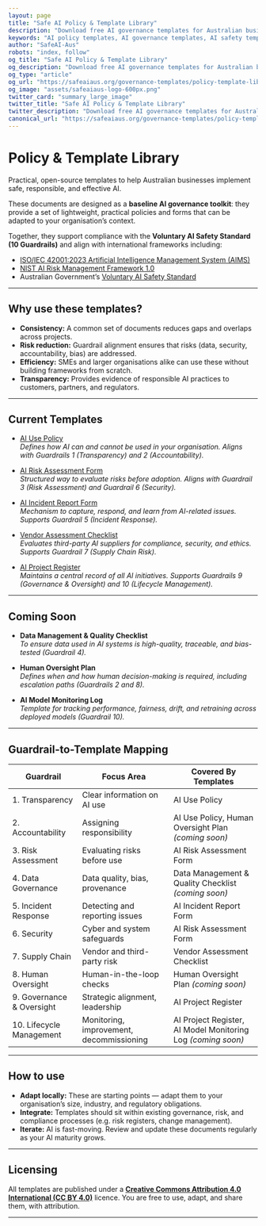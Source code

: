 ```yaml
---
layout: page
title: "Safe AI Policy & Template Library"
description: "Download free AI governance templates for Australian businesses. Get instant access to risk assessments, incident reports, vendor evaluations, and project management tools. Start implementing safe AI practices today."
keywords: "AI policy templates, AI governance templates, AI safety templates, Australian AI templates, AI policy library, AI governance tools, AI compliance templates"
author: "SafeAI-Aus"
robots: "index, follow"
og_title: "Safe AI Policy & Template Library"
og_description: "Download free AI governance templates for Australian businesses. Get instant access to risk assessments, incident reports, and project management tools."
og_type: "article"
og_url: "https://safeaiaus.org/governance-templates/policy-template-library/"
og_image: "assets/safeaiaus-logo-600px.png"
twitter_card: "summary_large_image"
twitter_title: "Safe AI Policy & Template Library"
twitter_description: "Download free AI governance templates for Australian businesses. Get instant access to risk assessments, incident reports, and project management tools."
canonical_url: "https://safeaiaus.org/governance-templates/policy-template-library/"
---
```


# Policy & Template Library

Practical, open-source templates to help Australian businesses implement safe, responsible, and effective AI.

These documents are designed as a **baseline AI governance toolkit**: they provide a set of lightweight, practical policies and forms that can be adapted to your organisation’s context. 

Together, they support compliance with the **Voluntary AI Safety Standard (10 Guardrails)** and align with international frameworks including:  

- [ISO/IEC 42001:2023 Artificial Intelligence Management System (AIMS)](https://www.iso.org/standard/81230.html)  
- [NIST AI Risk Management Framework 1.0](https://www.nist.gov/itl/ai-risk-management-framework)  
- Australian Government’s [Voluntary AI Safety Standard](https://www.industry.gov.au/publications/voluntary-ai-safety-standard)  

---

## Why use these templates?

- **Consistency:** A common set of documents reduces gaps and overlaps across projects.  
- **Risk reduction:** Guardrail alignment ensures that risks (data, security, accountability, bias) are addressed.  
- **Efficiency:** SMEs and larger organisations alike can use these without building frameworks from scratch.  
- **Transparency:** Provides evidence of responsible AI practices to customers, partners, and regulators.  

---

## Current Templates

- [AI Use Policy](ai-use-policy.md)  
  *Defines how AI can and cannot be used in your organisation. Aligns with Guardrails 1 (Transparency) and 2 (Accountability).*  

- [AI Risk Assessment Form](ai-risk-assessment-checklist.md)  
  *Structured way to evaluate risks before adoption. Aligns with Guardrail 3 (Risk Assessment) and Guardrail 6 (Security).*  

- [AI Incident Report Form](ai-incident-report-form.md)  
  *Mechanism to capture, respond, and learn from AI-related issues. Supports Guardrail 5 (Incident Response).*  

- [Vendor Assessment Checklist](ai-vendor-evaluation-checklist.md)  
  *Evaluates third-party AI suppliers for compliance, security, and ethics. Supports Guardrail 7 (Supply Chain Risk).*  

- [AI Project Register](ai-project-register.md)  
  *Maintains a central record of all AI initiatives. Supports Guardrails 9 (Governance & Oversight) and 10 (Lifecycle Management).*  

---

## Coming Soon

- **Data Management & Quality Checklist**  
  *To ensure data used in AI systems is high-quality, traceable, and bias-tested (Guardrail 4).*  

- **Human Oversight Plan**  
  *Defines when and how human decision-making is required, including escalation paths (Guardrails 2 and 8).*  

- **AI Model Monitoring Log**  
  *Template for tracking performance, fairness, drift, and retraining across deployed models (Guardrail 10).*  

---
## Guardrail-to-Template Mapping

| Guardrail | Focus Area | Covered By Templates |
|-----------|------------|-----------------------|
| 1. Transparency | Clear information on AI use | AI Use Policy |
| 2. Accountability | Assigning responsibility | AI Use Policy, Human Oversight Plan *(coming soon)* |
| 3. Risk Assessment | Evaluating risks before use | AI Risk Assessment Form |
| 4. Data Governance | Data quality, bias, provenance | Data Management & Quality Checklist *(coming soon)* |
| 5. Incident Response | Detecting and reporting issues | AI Incident Report Form |
| 6. Security | Cyber and system safeguards | AI Risk Assessment Form |
| 7. Supply Chain | Vendor and third-party risk | Vendor Assessment Checklist |
| 8. Human Oversight | Human-in-the-loop checks | Human Oversight Plan *(coming soon)* |
| 9. Governance & Oversight | Strategic alignment, leadership | AI Project Register |
| 10. Lifecycle Management | Monitoring, improvement, decommissioning | AI Project Register, AI Model Monitoring Log *(coming soon)* |

---

## How to use

- **Adapt locally:** These are starting points — adapt them to your organisation’s size, industry, and regulatory obligations.  
- **Integrate:** Templates should sit within existing governance, risk, and compliance processes (e.g. risk registers, change management).  
- **Iterate:** AI is fast-moving. Review and update these documents regularly as your AI maturity grows.  


<script type="application/ld+json">
{
  "@context": "https://schema.org",
  "@type": "FAQPage",
  "mainEntity": [
    {
      "@type": "Question",
      "name": "What AI governance templates are available from SafeAI Aus?",
      "acceptedAnswer": {
        "@type": "Answer",
        "text": "We provide practical, Australia-focused templates including an AI Use Policy, AI Risk Assessment, AI Incident Report, AI Vendor Evaluation, AI Project Register, and related checklists to help Australian businesses start safely and quickly."
      }
    },
    {
      "@type": "Question",
      "name": "Are the templates free to use and adapt?",
      "acceptedAnswer": {
        "@type": "Answer",
        "text": "Yes. Templates are licensed under Creative Commons CC BY 4.0. You may copy, adapt, and use them commercially with attribution to SafeAI Aus (safeaiaus.org)."
      }
    },
    {
      "@type": "Question",
      "name": "How should I attribute SafeAI Aus when I reuse a template?",
      "acceptedAnswer": {
        "@type": "Answer",
        "text": "Include a short notice such as: “Source: SafeAI Aus (safeaiaus.org), licensed CC BY 4.0.” For PDFs or docs, place it in the header or footer; for web pages, add it near the template text."
      }
    },
    {
      "@type": "Question",
      "name": "Do these templates meet Australian regulatory expectations?",
      "acceptedAnswer": {
        "@type": "Answer",
        "text": "They are designed to align with widely used frameworks and Australian context. Organisations should tailor them to their size, sector, and risk profile, and confirm legal obligations for privacy, safety, and industry rules."
      }
    },
    {
      "@type": "Question",
      "name": "How do I get started with the templates?",
      "acceptedAnswer": {
        "@type": "Answer",
        "text": "Start with the AI Use Policy and AI Risk Assessment. Then implement the Vendor Evaluation checklist before procuring tools, and add the Incident Report and Project Register for ongoing governance and learning."
      }
    }
  ]
}
</script>

---

## Licensing

All templates are published under a **[Creative Commons Attribution 4.0 International (CC BY 4.0)](https://creativecommons.org/licenses/by/4.0/)** licence. You are free to use, adapt, and share them, with attribution.  

---

<!-- JSON-LD: Article schema for crawlers and LLMs -->
<script type="application/ld+json">
{
  "@context": "https://schema.org",
  "@type": "Article",
  "headline": "Safe AI Policy & Template Library - Free Governance Templates for Australian Businesses",
  "description": "Download free AI governance templates for Australian businesses. Get instant access to risk assessments, incident reports, vendor evaluations, and project management tools. Start implementing safe AI practices today.",
  "author": {
    "@type": "Organization",
    "name": "SafeAI-Aus",
    "url": "https://safeaiaus.org"
  },
  "publisher": {
    "@type": "Organization",
    "name": "SafeAI-Aus",
    "url": "https://safeaiaus.org",
    "logo": {
      "@type": "ImageObject",
      "url": "https://safeaiaus.org/assets/safeaiaus-logo-600px.png"
    }
  },
  "datePublished": "2025-01-27",
  "dateModified": "2025-01-27",
  "inLanguage": "en-AU",
  "url": "https://safeaiaus.org/governance-templates/policy-template-library/",
  "mainEntityOfPage": "https://safeaiaus.org/governance-templates/policy-template-library/",
  "license": "https://creativecommons.org/licenses/by/4.0/",
  "isPartOf": {
    "@type": "WebSite",
    "name": "SafeAI-Aus",
    "url": "https://safeaiaus.org"
  },
  "about": [
    {
      "@type": "Thing",
      "name": "AI Governance Templates",
      "description": "Practical templates for implementing AI governance in Australian businesses"
    },
    {
      "@type": "Thing",
      "name": "AI Policy Templates",
      "description": "Ready-to-use policy templates for AI adoption and management"
    },
    {
      "@type": "Thing",
      "name": "AI Compliance Tools",
      "description": "Tools and checklists for ensuring AI compliance with Australian standards"
    }
  ],
  "keywords": "AI policy templates, AI governance templates, AI safety templates, Australian AI templates, AI policy library, AI governance tools, AI compliance templates",
  "articleSection": "Governance Templates",
  "wordCount": "1800"
}
</script>

